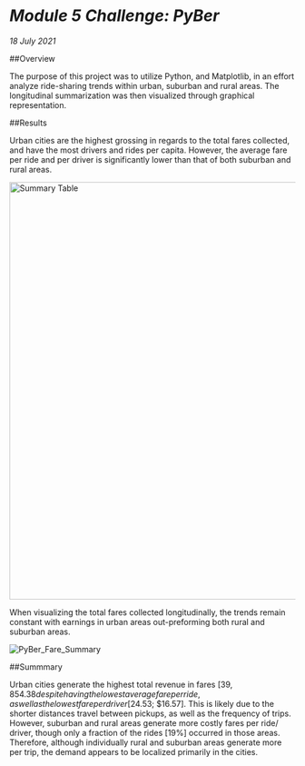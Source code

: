 # *Module 5 Challenge: PyBer*
*18 July 2021*

##Overview

The purpose of this project was to utilize Python, and Matplotlib, in an effort analyze ride-sharing trends within urban, suburban and rural areas. The longitudinal summarization was then visualized through graphical representation. 

##Results

Urban cities are the highest grossing in regards to the total fares collected, and have the most drivers and rides per capita. However, the average fare per ride and per driver is significantly lower than that of both suburban and rural areas. 

<img width="735" alt="Summary Table" src="https://user-images.githubusercontent.com/85713470/126075673-787a7149-783a-42fc-94f3-0b109dc008b2.png">

When visualizing the total fares collected longitudinally, the trends remain constant with earnings in urban areas out-preforming both rural and suburban areas. 

![PyBer_Fare_Summary](https://user-images.githubusercontent.com/85713470/126075685-757a01c5-4116-46ce-9786-ced69ee9a7c2.png)

##Summmary

Urban cities generate the highest total revenue in fares [$39,854.38 despite having the lowest average fare per ride, as well as the lowest fare per driver [$24.53; $16.57]. This is likely due to the shorter distances travel between pickups, as well as the frequency of trips. However, suburban and rural areas generate more costly fares per ride/ driver, though only a fraction of the rides [19%] occurred in those areas. Therefore, although individually rural and suburban areas generate more per trip, the demand appears to be localized primarily in the cities. 
